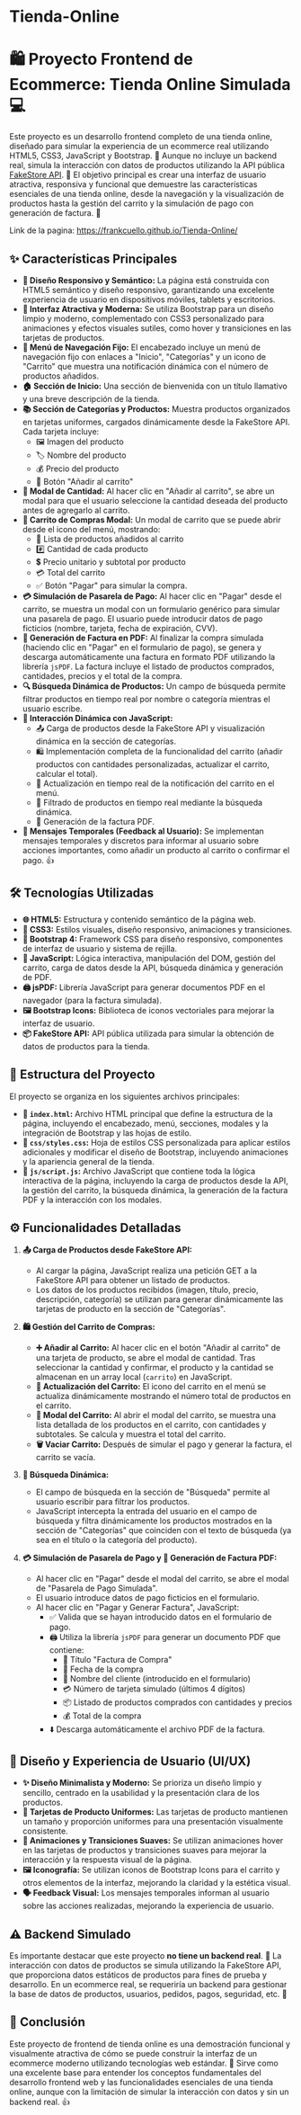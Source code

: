 # Tienda-Online
# 🛍️ Proyecto Frontend de Ecommerce: Tienda Online Simulada 💻

Este proyecto es un desarrollo frontend completo de una tienda online, diseñado para simular la experiencia de un ecommerce real utilizando HTML5, CSS3, JavaScript y Bootstrap.  🚀 Aunque no incluye un backend real, simula la interacción con datos de productos utilizando la API pública [FakeStore API](https://fakestoreapi.com/). 🛒 El objetivo principal es crear una interfaz de usuario atractiva, responsiva y funcional que demuestre las características esenciales de una tienda online, desde la navegación y la visualización de productos hasta la gestión del carrito y la simulación de pago con generación de factura. 📄

Link de la pagina: https://frankcuello.github.io/Tienda-Online/

## ✨ Características Principales

*   **📱 Diseño Responsivo y Semántico:** La página está construida con HTML5 semántico y diseño responsivo, garantizando una excelente experiencia de usuario en dispositivos móviles, tablets y escritorios.
*   **🎨 Interfaz Atractiva y Moderna:** Se utiliza Bootstrap para un diseño limpio y moderno, complementado con CSS3 personalizado para animaciones y efectos visuales sutiles, como hover y transiciones en las tarjetas de productos.
*   **📌 Menú de Navegación Fijo:** El encabezado incluye un menú de navegación fijo con enlaces a "Inicio", "Categorías" y un icono de "Carrito" que muestra una notificación dinámica con el número de productos añadidos.
*   **🏠 Sección de Inicio:**  Una sección de bienvenida con un título llamativo y una breve descripción de la tienda.
*   **📚 Sección de Categorías y Productos:** Muestra productos organizados en tarjetas uniformes, cargados dinámicamente desde la FakeStore API. Cada tarjeta incluye:
    *   🖼️ Imagen del producto
    *   🏷️ Nombre del producto
    *   💰 Precio del producto
    *   🛒 Botón "Añadir al carrito"
*   **🔢 Modal de Cantidad:** Al hacer clic en "Añadir al carrito", se abre un modal para que el usuario seleccione la cantidad deseada del producto antes de agregarlo al carrito.
*   **🛒 Carrito de Compras Modal:** Un modal de carrito que se puede abrir desde el icono del menú, mostrando:
    *   📝 Lista de productos añadidos al carrito
    *   #️⃣ Cantidad de cada producto
    *   💲 Precio unitario y subtotal por producto
    *   💳 Total del carrito
    *   ✅ Botón "Pagar" para simular la compra.
*   **💳 Simulación de Pasarela de Pago:** Al hacer clic en "Pagar" desde el carrito, se muestra un modal con un formulario genérico para simular una pasarela de pago. El usuario puede introducir datos de pago ficticios (nombre, tarjeta, fecha de expiración, CVV).
*   **🧾 Generación de Factura en PDF:** Al finalizar la compra simulada (haciendo clic en "Pagar" en el formulario de pago), se genera y descarga automáticamente una factura en formato PDF utilizando la librería `jsPDF`. La factura incluye el listado de productos comprados, cantidades, precios y el total de la compra.
*   **🔍 Búsqueda Dinámica de Productos:**  Un campo de búsqueda permite filtrar productos en tiempo real por nombre o categoría mientras el usuario escribe.
*   **🔄 Interacción Dinámica con JavaScript:**
    *   📤 Carga de productos desde la FakeStore API y visualización dinámica en la sección de categorías.
    *   🛍️ Implementación completa de la funcionalidad del carrito (añadir productos con cantidades personalizadas, actualizar el carrito, calcular el total).
    *   🔔 Actualización en tiempo real de la notificación del carrito en el menú.
    *   🔎 Filtrado de productos en tiempo real mediante la búsqueda dinámica.
    *   📄 Generación de la factura PDF.
*   **💬 Mensajes Temporales (Feedback al Usuario):** Se implementan mensajes temporales y discretos para informar al usuario sobre acciones importantes, como añadir un producto al carrito o confirmar el pago. 👍

## 🛠️ Tecnologías Utilizadas

*   **🌐 HTML5:** Estructura y contenido semántico de la página web.
*   **🎨 CSS3:** Estilos visuales, diseño responsivo, animaciones y transiciones.
*   **🔷 Bootstrap 4:** Framework CSS para diseño responsivo, componentes de interfaz de usuario y sistema de rejilla.
*   **📜 JavaScript:**  Lógica interactiva, manipulación del DOM, gestión del carrito, carga de datos desde la API, búsqueda dinámica y generación de PDF.
*   **🖨️ jsPDF:** Librería JavaScript para generar documentos PDF en el navegador (para la factura simulada).
*   **🖼️ Bootstrap Icons:** Biblioteca de iconos vectoriales para mejorar la interfaz de usuario.
*   **📦 FakeStore API:** API pública utilizada para simular la obtención de datos de productos para la tienda.

## 📂 Estructura del Proyecto

El proyecto se organiza en los siguientes archivos principales:

*   **📄 `index.html`:** Archivo HTML principal que define la estructura de la página, incluyendo el encabezado, menú, secciones, modales y la integración de Bootstrap y las hojas de estilo.
*   **🎨 `css/styles.css`:** Hoja de estilos CSS personalizada para aplicar estilos adicionales y modificar el diseño de Bootstrap, incluyendo animaciones y la apariencia general de la tienda.
*   **📜 `js/script.js`:** Archivo JavaScript que contiene toda la lógica interactiva de la página, incluyendo la carga de productos desde la API, la gestión del carrito, la búsqueda dinámica, la generación de la factura PDF y la interacción con los modales.

## ⚙️ Funcionalidades Detalladas

1.  **📤 Carga de Productos desde FakeStore API:**
    *   Al cargar la página, JavaScript realiza una petición GET a la FakeStore API para obtener un listado de productos.
    *   Los datos de los productos recibidos (imagen, título, precio, descripción, categoría) se utilizan para generar dinámicamente las tarjetas de producto en la sección de "Categorías".

2.  **🛍️ Gestión del Carrito de Compras:**
    *   **➕ Añadir al Carrito:** Al hacer clic en el botón "Añadir al carrito" de una tarjeta de producto, se abre el modal de cantidad. Tras seleccionar la cantidad y confirmar, el producto y la cantidad se almacenan en un array local (`carrito`) en JavaScript.
    *   **🔄 Actualización del Carrito:** El icono del carrito en el menú se actualiza dinámicamente mostrando el número total de productos en el carrito.
    *   **🛒 Modal del Carrito:** Al abrir el modal del carrito, se muestra una lista detallada de los productos en el carrito, con cantidades y subtotales. Se calcula y muestra el total del carrito.
    *   **🗑️ Vaciar Carrito:** Después de simular el pago y generar la factura, el carrito se vacía.

3.  **🔎 Búsqueda Dinámica:**
    *   El campo de búsqueda en la sección de "Búsqueda" permite al usuario escribir para filtrar los productos.
    *   JavaScript intercepta la entrada del usuario en el campo de búsqueda y filtra dinámicamente los productos mostrados en la sección de "Categorías" que coinciden con el texto de búsqueda (ya sea en el título o la categoría del producto).

4.  **💳 Simulación de Pasarela de Pago y 🧾 Generación de Factura PDF:**
    *   Al hacer clic en "Pagar" desde el modal del carrito, se abre el modal de "Pasarela de Pago Simulada".
    *   El usuario introduce datos de pago ficticios en el formulario.
    *   Al hacer clic en "Pagar y Generar Factura", JavaScript:
        *   ✅ Valida que se hayan introducido datos en el formulario de pago.
        *   🖨️ Utiliza la librería `jsPDF` para generar un documento PDF que contiene:
            *   📃 Título "Factura de Compra"
            *   📅 Fecha de la compra
            *   👤 Nombre del cliente (introducido en el formulario)
            *   💳 Número de tarjeta simulado (últimos 4 dígitos)
            *   📦 Listado de productos comprados con cantidades y precios
            *   💰 Total de la compra
        *   ⬇️ Descarga automáticamente el archivo PDF de la factura.

## 🎨 Diseño y Experiencia de Usuario (UI/UX)

*   **✨ Diseño Minimalista y Moderno:** Se prioriza un diseño limpio y sencillo, centrado en la usabilidad y la presentación clara de los productos.
*   **🎴 Tarjetas de Producto Uniformes:** Las tarjetas de producto mantienen un tamaño y proporción uniformes para una presentación visualmente consistente.
*   **💫 Animaciones y Transiciones Suaves:** Se utilizan animaciones hover en las tarjetas de productos y transiciones suaves para mejorar la interacción y la respuesta visual de la página.
*   **🖼️ Iconografía:** Se utilizan iconos de Bootstrap Icons para el carrito y otros elementos de la interfaz, mejorando la claridad y la estética visual.
*   **🗣️ Feedback Visual:** Los mensajes temporales informan al usuario sobre las acciones realizadas, mejorando la experiencia de usuario.

## ⚠️ Backend Simulado

Es importante destacar que este proyecto **no tiene un backend real**. 🚫 La interacción con datos de productos se simula utilizando la FakeStore API, que proporciona datos estáticos de productos para fines de prueba y desarrollo. En un ecommerce real, se requeriría un backend para gestionar la base de datos de productos, usuarios, pedidos, pagos, seguridad, etc. 🔐

## 🎉 Conclusión

Este proyecto de frontend de tienda online es una demostración funcional y visualmente atractiva de cómo se puede construir la interfaz de un ecommerce moderno utilizando tecnologías web estándar.  🌟 Sirve como una excelente base para entender los conceptos fundamentales del desarrollo frontend web y las funcionalidades esenciales de una tienda online, aunque con la limitación de simular la interacción con datos y sin un backend real. 👍
